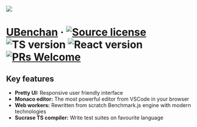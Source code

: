 [![](https://repository-images.githubusercontent.com/529920925/75b5186d-bfd6-4990-ba49-83f5233dbd28)](https://uben.ch)

# [UBenchan](https://uben.ch) &middot; [![Source license](https://img.shields.io/github/license/ubenchan/frontend?color=151515&label=©&labelColor=151515)](https://github.com/ubenchan/frontend/blob/main/LICENSE) ![TS version](https://img.shields.io/github/package-json/dependency-version/ubenchan/frontend/dev/typescript?color=151515&logo=typescript&label) ![React version](https://img.shields.io/github/package-json/dependency-version/ubenchan/frontend/dev/react?color=151515&logo=react&label) [![PRs Welcome](https://img.shields.io/static/v1?label=PRs&message=Welcome&color=9ad638&labelColor=151515)](https://github.com/ubenchan/frontend/pulls)

## Key features

- **Pretty UI:** Responsive user friendly interface
- **Monaco editor:** The most powerful editor from VSCode in your browser
- **Web workers:** Rewritten from scratch Benchmark.js engine with modern technologies
- **Sucrase TS compiler:** Write test suites on favourite language
